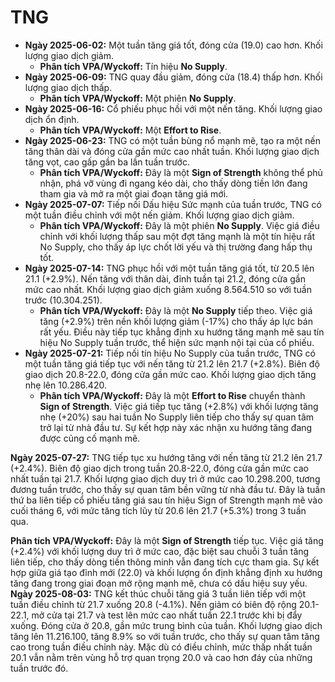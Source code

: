 # TNG

- **Ngày 2025-06-02:** Một tuần tăng giá tốt, đóng cửa (19.0) cao hơn. Khối lượng giao dịch giảm.
    - **Phân tích VPA/Wyckoff:** Tín hiệu **No Supply**.
- **Ngày 2025-06-09:** TNG quay đầu giảm, đóng cửa (18.4) thấp hơn. Khối lượng giao dịch thấp.
    - **Phân tích VPA/Wyckoff:** Một phiên **No Supply**.
- **Ngày 2025-06-16:** Cổ phiếu phục hồi với một nến tăng. Khối lượng giao dịch ổn định.
    - **Phân tích VPA/Wyckoff:** Một **Effort to Rise**.
- **Ngày 2025-06-23:** TNG có một tuần bùng nổ mạnh mẽ, tạo ra một nến tăng thân dài và đóng cửa gần mức cao nhất tuần. Khối lượng giao dịch tăng vọt, cao gấp gần ba lần tuần trước.
    - **Phân tích VPA/Wyckoff:** Đây là một **Sign of Strength** không thể phủ nhận, phá vỡ vùng đi ngang kéo dài, cho thấy dòng tiền lớn đang tham gia và mở ra một giai đoạn tăng giá mới.
- **Ngày 2025-07-07:** Tiếp nối Dấu hiệu Sức mạnh của tuần trước, TNG có một tuần điều chỉnh với một nến giảm. Khối lượng giao dịch giảm.
    - **Phân tích VPA/Wyckoff:** Đây là một phiên **No Supply**. Việc giá điều chỉnh với khối lượng thấp sau một đợt tăng mạnh là một tín hiệu rất No Supply, cho thấy áp lực chốt lời yếu và thị trường đang hấp thụ tốt.
- **Ngày 2025-07-14:** TNG phục hồi với một tuần tăng giá tốt, từ 20.5 lên 21.1 (+2.9%). Nến tăng với thân dài, đỉnh tuần tại 21.2, đóng cửa gần mức cao nhất. Khối lượng giao dịch giảm xuống 8.564.510 so với tuần trước (10.304.251).
    - **Phân tích VPA/Wyckoff:** Đây là một **No Supply** tiếp theo. Việc giá tăng (+2.9%) trên nền khối lượng giảm (-17%) cho thấy áp lực bán rất yếu. Điều này tiếp tục khẳng định xu hướng tăng mạnh mẽ sau tín hiệu No Supply tuần trước, thể hiện sức mạnh nội tại của cổ phiếu.
- **Ngày 2025-07-21:** Tiếp nối tín hiệu No Supply của tuần trước, TNG có một tuần tăng giá tiếp tục với nến tăng từ 21.2 lên 21.7 (+2.8%). Biên độ giao dịch 20.8-22.0, đóng cửa gần mức cao. Khối lượng giao dịch tăng nhẹ lên 10.286.420.
    - **Phân tích VPA/Wyckoff:** Đây là một **Effort to Rise** chuyển thành **Sign of Strength**. Việc giá tiếp tục tăng (+2.8%) với khối lượng tăng nhẹ (+20%) sau hai tuần No Supply liên tiếp cho thấy sự quan tâm trở lại từ nhà đầu tư. Sự kết hợp này xác nhận xu hướng tăng đang được củng cố mạnh mẽ.


**Ngày 2025-07-27:** TNG tiếp tục xu hướng tăng với nến tăng từ 21.2 lên 21.7 (+2.4%). Biên độ giao dịch trong tuần 20.8-22.0, đóng cửa gần mức cao nhất tuần tại 21.7. Khối lượng giao dịch duy trì ở mức cao 10.298.200, tương đương tuần trước, cho thấy sự quan tâm bền vững từ nhà đầu tư. Đây là tuần thứ ba liên tiếp cổ phiếu tăng giá sau tín hiệu Sign of Strength mạnh mẽ vào cuối tháng 6, với mức tăng tích lũy từ 20.6 lên 21.7 (+5.3%) trong 3 tuần qua.

**Phân tích VPA/Wyckoff:** Đây là một **Sign of Strength** tiếp tục. Việc giá tăng (+2.4%) với khối lượng duy trì ở mức cao, đặc biệt sau chuỗi 3 tuần tăng liên tiếp, cho thấy dòng tiền thông minh vẫn đang tích cực tham gia. Sự kết hợp giữa giá tạo đỉnh mới (22.0) và khối lượng ổn định khẳng định xu hướng tăng đang trong giai đoạn mở rộng mạnh mẽ, chưa có dấu hiệu suy yếu.
**Ngày 2025-08-03:** TNG kết thúc chuỗi tăng giá 3 tuần liên tiếp với một tuần điều chỉnh từ 21.7 xuống 20.8 (-4.1%). Nến giảm có biên độ rộng 20.1-22.1, mở cửa tại 21.7 và test lên mức cao nhất tuần 22.1 trước khi bị đẩy xuống. Đóng cửa ở 20.8, gần mức trung bình của tuần. Khối lượng giao dịch tăng lên 11.216.100, tăng 8.9% so với tuần trước, cho thấy sự quan tâm tăng cao trong tuần điều chỉnh này. Mặc dù có điều chỉnh, mức thấp nhất tuần 20.1 vẫn nằm trên vùng hỗ trợ quan trọng 20.0 và cao hơn đáy của những tuần trước đó.
